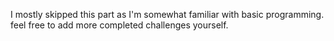 I mostly skipped this part as I'm somewhat familiar with basic programming.
feel free to add more completed challenges yourself.